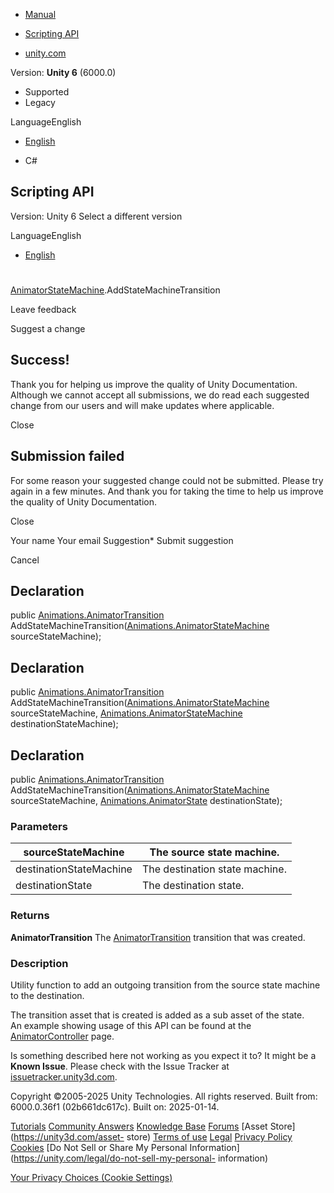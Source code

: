 [ ]()

  * [Manual](../Manual/index.html)
  * [Scripting API](../ScriptReference/index.html)

  * [unity.com](https://unity.com/)

Version: **Unity 6** (6000.0)

  * Supported
  * Legacy

LanguageEnglish

  * [English]()

  * C#

[ ](https://docs.unity3d.com)

## Scripting API

Version: Unity 6 Select a different version

LanguageEnglish

  * [English]()

#
[AnimatorStateMachine](Animations.AnimatorStateMachine.html).AddStateMachineTransition

Leave feedback

Suggest a change

## Success!

Thank you for helping us improve the quality of Unity Documentation. Although
we cannot accept all submissions, we do read each suggested change from our
users and will make updates where applicable.

Close

## Submission failed

For some reason your suggested change could not be submitted. Please <a>try
again</a> in a few minutes. And thank you for taking the time to help us
improve the quality of Unity Documentation.

Close

Your name Your email Suggestion* Submit suggestion

Cancel

[ ]()

## Declaration

public [Animations.AnimatorTransition](Animations.AnimatorTransition.html)
AddStateMachineTransition([Animations.AnimatorStateMachine](Animations.AnimatorStateMachine.html)
sourceStateMachine);

## Declaration

public [Animations.AnimatorTransition](Animations.AnimatorTransition.html)
AddStateMachineTransition([Animations.AnimatorStateMachine](Animations.AnimatorStateMachine.html)
sourceStateMachine,
[Animations.AnimatorStateMachine](Animations.AnimatorStateMachine.html)
destinationStateMachine);

## Declaration

public [Animations.AnimatorTransition](Animations.AnimatorTransition.html)
AddStateMachineTransition([Animations.AnimatorStateMachine](Animations.AnimatorStateMachine.html)
sourceStateMachine, [Animations.AnimatorState](Animations.AnimatorState.html)
destinationState);

### Parameters

sourceStateMachine | The source state machine.  
---|---  
destinationStateMachine | The destination state machine.  
destinationState | The destination state.  
  
### Returns

**AnimatorTransition** The
[AnimatorTransition](Animations.AnimatorTransition.html) transition that was
created.

### Description

Utility function to add an outgoing transition from the source state machine
to the destination.

The transition asset that is created is added as a sub asset of the state.  
An example showing usage of this API can be found at the
[AnimatorController](Animations.AnimatorController.html) page.

Is something described here not working as you expect it to? It might be a
**Known Issue**. Please check with the Issue Tracker at
[issuetracker.unity3d.com](https://issuetracker.unity3d.com).

Copyright ©2005-2025 Unity Technologies. All rights reserved. Built from:
6000.0.36f1 (02b661dc617c). Built on: 2025-01-14.

[Tutorials](https://unity3d.com/learn) [Community
Answers](https://answers.unity3d.com) [Knowledge
Base](https://support.unity3d.com/hc/en-us)
[Forums](https://forum.unity3d.com) [Asset Store](https://unity3d.com/asset-
store) [Terms of use](https://docs.unity3d.com/Manual/TermsOfUse.html)
[Legal](https://unity.com/legal) [Privacy
Policy](https://unity.com/legal/privacy-policy)
[Cookies](https://unity.com/legal/cookie-policy) [Do Not Sell or Share My
Personal Information](https://unity.com/legal/do-not-sell-my-personal-
information)

[Your Privacy Choices (Cookie Settings)](javascript:void\(0\);)

